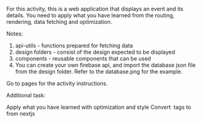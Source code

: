 For this activity, this is a web application that displays an event and its details. You need to apply what you have learned from the routing, rendering, data fetching and optimization.

Notes:
1. api-utils - functions prepared for fetching data
2. design folders - consist of the design expected to be displayed
3. components - reusable components that can be used
4. You can create your own firebase api, and import the database json file from the design folder. Refer to the database.png for the example.

Go to pages for the activity instructions.

Additional task:

Apply what you have learned with optimization and style
Convert <img> tags to <Image> from nextjs


